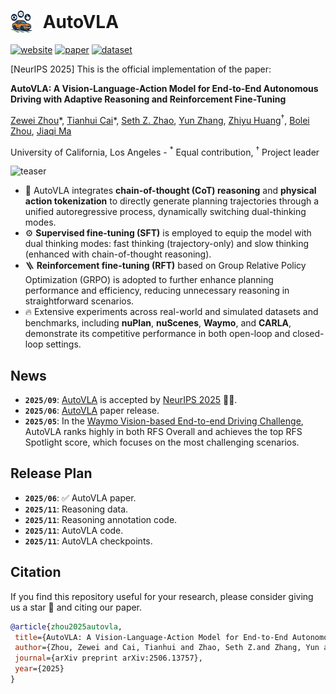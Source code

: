 # <img src="images/AutoVLA-Logo.png" width="35" height="35" style="vertical-align: bottom; margin-right: 10px;"> AutoVLA

[![website](https://img.shields.io/badge/Website-Explore%20Now-blueviolet?style=flat&logo=google-chrome)](https://autovla.github.io/)
[![paper](https://img.shields.io/badge/arXiv-Paper-<COLOR>.svg)](https://arxiv.org/abs/2506.13757)
[![dataset](https://img.shields.io/badge/Dataset-Download-F9D371.svg)]()
<!-- [![License](https://img.shields.io/badge/License-CC_BY_NC_ND_4.0-F9D371)](https://creativecommons.org/licenses/by-nc-nd/4.0/) -->

<!-- This is the official implementation for the following paper: -->

[NeurIPS 2025] This is the official implementation of the paper:

**AutoVLA: A Vision-Language-Action Model for End-to-End Autonomous Driving with Adaptive Reasoning and Reinforcement Fine-Tuning**

[Zewei Zhou](https://zewei-zhou.github.io/)\*</sup>, [Tianhui Cai](https://www.tianhui-vicky.com/)\*</sup>, [Seth Z. Zhao](https://sethzhao506.github.io/), [Yun Zhang](https://handsomeyun.github.io/), [Zhiyu Huang](https://mczhi.github.io/)<sup>†</sup>, [Bolei Zhou](https://boleizhou.github.io/), [Jiaqi Ma](https://mobility-lab.seas.ucla.edu/about/)

University of California, Los Angeles - <sup>*</sup> Equal contribution, <sup>†</sup> Project leader

![teaser](/images/AutoVLA_framework.png)


- 🚗 AutoVLA integrates **chain-of-thought (CoT) reasoning** and **physical action tokenization** to directly generate planning trajectories through a unified autoregressive process, dynamically switching dual-thinking modes.
- ⚙️ **Supervised fine-tuning (SFT)** is employed to equip the model with dual thinking modes: fast thinking (trajectory-only) and slow thinking (enhanced with chain-of-thought reasoning). 
- 🪜 **Reinforcement fine-tuning (RFT)** based on Group Relative Policy Optimization (GRPO) is adopted to further enhance planning performance and efficiency, reducing unnecessary reasoning in straightforward scenarios.
- 🔥 Extensive experiments across real-world and simulated datasets and benchmarks, including **nuPlan**, **nuScenes**, **Waymo**, and **CARLA**, demonstrate its competitive performance in both open-loop and closed-loop settings. 

<!-- Supported by the [UCLA Mobility Lab](https://mobility-lab.seas.ucla.edu/) -->

<!-- ## Overview
- [Codebase Features](#codebase-features)
- [Release Plan](#release-plan)
- [Dataset](#dataset)
- [Acknowledgment](#acknowledgement)
- [Citation](#citation) -->

## News
- **`2025/09`**: [AutoVLA](https://arxiv.org/abs/2506.13757) is accepted by [NeurIPS 2025](https://neurips.cc/) 👏👏.
- **`2025/06`**: [AutoVLA](https://arxiv.org/abs/2506.13757) paper release.
- **`2025/05`**: In the [Waymo Vision-based End-to-end Driving Challenge](https://waymo.com/open/challenges/2025/e2e-driving/), AutoVLA ranks highly in both RFS Overall and achieves the top RFS Spotlight score, which focuses on the most challenging scenarios.

## Release Plan
- **`2025/06`**: ✅ AutoVLA paper.
- **`2025/11`**: Reasoning data.
- **`2025/11`**: Reasoning annotation code.
- **`2025/11`**: AutoVLA code.
- **`2025/11`**: AutoVLA checkpoints.

## Citation
If you find this repository useful for your research, please consider giving us a star 🌟 and citing our paper.
 ```bibtex
@article{zhou2025autovla,
  title={AutoVLA: A Vision-Language-Action Model for End-to-End Autonomous Driving with Adaptive Reasoning and Reinforcement Fine-Tuning},
  author={Zhou, Zewei and Cai, Tianhui and Zhao, Seth Z.and Zhang, Yun and Huang, Zhiyu and Zhou, Bolei and Ma, Jiaqi},
  journal={arXiv preprint arXiv:2506.13757},
  year={2025}
}